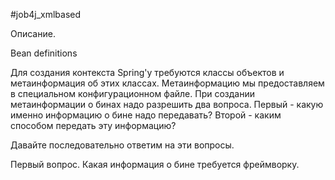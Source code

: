 #job4j_xmlbased

Описание.

Bean definitions

Для создания контекста Spring'у требуются классы объектов и метаинформация 
об этих классах. Метаинформацию мы предоставляем в специальном конфигурационном файле.
При создании метаинформации о бинах надо разрешить два вопроса.  Первый - какую именно информацию о бине надо передавать? Второй -  каким способом передать эту информацию?

Давайте последовательно ответим на эти вопросы.

Первый вопрос. Какая информация о бине требуется фреймворку.